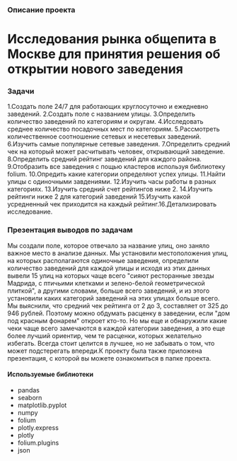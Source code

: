 ### Описание проекта

# Исследования рынка общепита в Москве для принятия решения об открытии нового заведения

### Задачи

1.Создать поле 24/7 для работающих круглосуточно и ежедневно заведений.
2.Создать поле с названием улицы.
3.Определить количество заведений по категориям и округам.
4.Исследовать среднее количество посадочных мест по категориям.
5.Рассмотреть количественное соотношение сетевых и несетевых заведений.
6.Изучить самые популярные сетевые заведения.
7.Определить средний чек на который может расчитывать человек, открывающий заведение.
8.Определить средний рейтинг заведений для каждого района.
9.Отобразить все заведения с пощью кластеров используя библиотеку folium.
10.Опредить какие категории определяют успех улицы.
11.Найти улицы с одиночными завдениями.
12.Изучить часы работы в разных категориях.
13.Изучить средний счет рейтингов ниже 2.
14.Изучить рейтинги ниже 2 для категорий заведений
15.Изучить какой усредненный чек приходится на каждый рейтинг.16.Детализировать исследование.

### Презентация выводов по задачам

Мы создали поле, которое отвечало за название улиц, оно заняло важное место в анализе данных. Мы установили местоположения улиц, на которых располагаются одиночные заведения, определили количество заведений для каждой улицы и исходя из этих данных вывели 15 улиц на которых чаще всего "сияют ресторанные звезды Мадрида, с птичьими клетками и зелено-белой геометрической плиткой", а другими словами, больше всего заведений, и из этого установили каких категорий заведений на этих улицах больше всего. Мы выяснили, что средний чек рейтинга от 2 до 3, составляет от 325 до 946 рублей. Поэтому можно обдумать расценку в заведении, если "дом под красным фонарем" откроет кто-то. Но мы еще и обнаружили какие чеки чаще всего замечаются в каждой категории заведения, а это еще более лучший ориентир, чем те расценки, которых желательно избегать. Всегда стоит целится в лучшее, но не забывать о том, что может подстерегать впереди.К проекту была также приложена презентация, с которой вы можете ознакомиться в папке проекта.


#### Используемые библиотеки

- pandas
- seaborn
- matplotlib.pyplot
- numpy
- folium
- plotly.express
- plotly
- folium.plugins
- json

